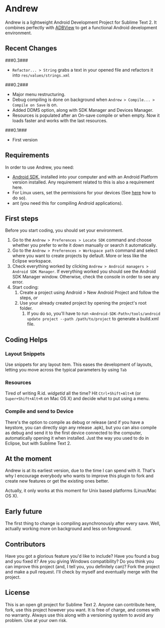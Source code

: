 # Andrew #

Andrew is a lightweight Android Development Project for Sublime Text 2. It combines perfectly with [ADBView](https://github.com/quarnster/ADBView) to get a functional Android development environment.

## Recent Changes ##

###0.3###

* `Refactor... > String` grabs a text in your opened file and refactors it into `res/values/strings.xml`

###0.2###

* Major menu restructuring.
* Debug compiling is done on background when `Andrew > Compile... > Compile on Save` is on.
* Added DDMS option, along with SDK Manager and Devices Manager.
* Resources is populated after an On-save compile or when empty. Now it loads faster and works with the last resources.

###0.1###
* First version

## Requirements ##

In order to use Andrew, you need:

* [Android SDK](http://developer.android.com/intl/es/sdk/index.html), installed into your computer and with an Android Platform version installed. Any requirement related to this is also a requirement here.
* For Linux users, set the permissions for your devices (See [here](http://developer.android.com/intl/es/tools/device.html#setting-up) how to do so).
* ant (you need this for compiling Android applications).

## First steps ##

Before you start coding, you should set your environment. 

1. Go to the `Andrew > Preferences > Locate SDK` command and choose whether you prefer to write it down manually or search it automatically.
2. Go to the `Andrew > Preferences > Workspace path` command and select where you want to create projects by default. More or less like the Eclipse workspace.
3. Check everything worked by clicking `Andrew > Android managers > Android SDK Manager`. If everything worked you should see the Android SDK Manager window. Otherwise, check the console in order to see any error.
4. Start coding:
	1. Create a project using Android > New Android Project and follow the steps, _or_
	2. Use your already created project by opening the project's root folder.
		1. If you do so, you'll have to run `<Android-SDK-Path>/tools/android update project --path /path/to/project` to generate a build.xml file.

## Coding Helps ##
### Layout Snippets ###

Use snippets for any layout item. This eases the development of layouts, letting you move across the typical parameters by using `Tab`

### Resources ###

Tired of writing R.id. _widgetid_ all the time? Hit `Ctrl+Shift+Alt+R` (or `Super+Shift+Alt+R` on Mac OS X) and decide what to put using a menu.

### Compile and send to Device ###

There's the option to compile as debug or release (and if you have a keystore, you can directly sign any release .apk), but you can also compile as debug and send it to the first device connected to the computer, automatically opening it when installed. Just the way you used to do in Eclipse, but with Sublime Text 2.

## At the moment ##

Andrew is at its earliest version, due to the time I can spend with it. That's why I encourage everybody who wants to improve this plugin to fork and create new features or get the existing ones better.

Actually, it only works at this moment for Unix based platforms (Linux/Mac OS X).

## Early future ##

The first thing to change is compiling asynchronously after every save. Well, actually working more on background and less on foreground.

## Contributors ##

Have you got a glorious feature you'd like to include? Have you found a bug and you fixed it? Are you giving Windows compatibility? Do you think you can improve this project (and, I tell you, you definitely can)? Fork the project and make a pull request. I'll check by myself and eventually merge with the project.

## License ##

This is an open git project for Sublime Text 2. Anyone can contribute here, fork, use this project however you want. It is free of charge, and comes with no warranty. Always use this along with a versioning system to avoid any problem. Use at your own risk.